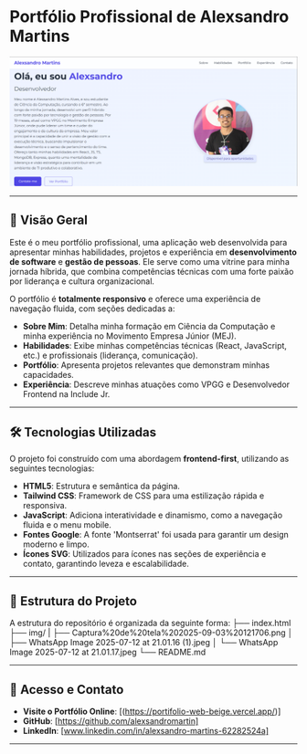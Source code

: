 # Portfólio Profissional de Alexsandro Martins

![Capa do Portfólio](img/Captura%20de%20tela%202025-09-03%20121706.png)

---

## 🚀 Visão Geral

Este é o meu portfólio profissional, uma aplicação web desenvolvida para apresentar minhas habilidades, projetos e experiência em **desenvolvimento de software** e **gestão de pessoas**. Ele serve como uma vitrine para minha jornada híbrida, que combina competências técnicas com uma forte paixão por liderança e cultura organizacional.

O portfólio é **totalmente responsivo** e oferece uma experiência de navegação fluida, com seções dedicadas a:

-   **Sobre Mim**: Detalha minha formação em Ciência da Computação e minha experiência no Movimento Empresa Júnior (MEJ).
-   **Habilidades**: Exibe minhas competências técnicas (React, JavaScript, etc.) e profissionais (liderança, comunicação).
-   **Portfólio**: Apresenta projetos relevantes que demonstram minhas capacidades.
-   **Experiência**: Descreve minhas atuações como VPGG e Desenvolvedor Frontend na Include Jr.

---

## 🛠️ Tecnologias Utilizadas

O projeto foi construído com uma abordagem **frontend-first**, utilizando as seguintes tecnologias:

-   **HTML5**: Estrutura e semântica da página.
-   **Tailwind CSS**: Framework de CSS para uma estilização rápida e responsiva.
-   **JavaScript**: Adiciona interatividade e dinamismo, como a navegação fluida e o menu mobile.
-   **Fontes Google**: A fonte 'Montserrat' foi usada para garantir um design moderno e limpo.
-   **Ícones SVG**: Utilizados para ícones nas seções de experiência e contato, garantindo leveza e escalabilidade.

---

## 📂 Estrutura do Projeto

A estrutura do repositório é organizada da seguinte forma:
├── index.html
├── img/
|   ├── Captura%20de%20tela%202025-09-03%20121706.png
│   ├── WhatsApp Image 2025-07-12 at 21.01.16 (1).jpeg
│   └── WhatsApp Image 2025-07-12 at 21.01.17.jpeg
└── README.md

---

## 🔗 Acesso e Contato

-   **Visite o Portfólio Online**: [(https://portifolio-web-beige.vercel.app/)]
-   **GitHub**: [https://github.com/alexsandromartin]
-   **LinkedIn**: [www.linkedin.com/in/alexsandro-martins-62282524a]
---